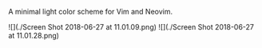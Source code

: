 
A minimal light color scheme for Vim and Neovim.

![](./Screen Shot 2018-06-27 at 11.01.09.png)
![](./Screen Shot 2018-06-27 at 11.01.28.png)
